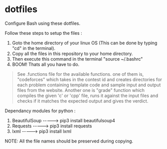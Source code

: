 # dotfiles

Configure Bash using these dotfiles.

Follow these steps to setup the files :

  1. Goto the home directory of your linux OS (This can be done by typing "cd" in the terminal).
  2. Copy all the files in this repository to your home directory.
  3. Then execute this command in the terminal "source ~/.bashrc"
  4. BOOM! Thats all you have to do.

> See .functions file for the available functions.
> one of them is, "codeforces" which takes in the contest id and creates directories for each problem containing template code and sample input and output files from the website.
> Another one is "grade" function which compiles the given 'c' or 'cpp' file, runs it against the input files and checks if it matches the expected output and gives the verdict.

Dependancy modules for python :

  1. BeautifulSoup -----> pip3 install beautifulsoup4
  2. Requests      -----> pip3 install requests
  3. lxml          -----> pip3 install lxml

NOTE:
  All the file names should be preserved during copying.
